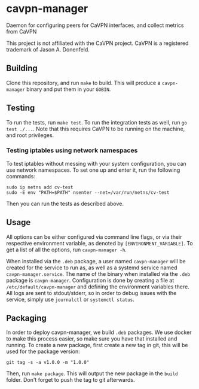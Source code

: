 # cavpn-manager

Daemon for configuring peers for CaVPN interfaces, and collect metrics from CaVPN

This project is not affiliated with the CaVPN project.
CaVPN is a registered trademark of Jason A. Donenfeld.

## Building

Clone this repository, and run `make` to build.
This will produce a `cavpn-manager` binary and put them in your `GOBIN`.

## Testing
To run the tests, run `make test`.
To run the integration tests as well, run `go test ./...`. Note that this requires CaVPN to be running on the machine, and root privileges.

### Testing iptables using network namespaces
To test iptables without messing with your system configuration, you can use network namespaces.
To set one up and enter it, run the following commands:

```
sudo ip netns add cv-test
sudo -E env "PATH=$PATH" nsenter --net=/var/run/netns/cv-test
```

Then you can run the tests as described above.

## Usage
All options can be either configured via command line flags, or via their respective environment variable, as denoted by `[ENVIRONMENT_VARIABLE]`.
To get a list of all the options, run `cavpn-manager -h`.

When installed via the `.deb` package, a user named `cavpn-manager` will be created for the service to run as, as well as a systemd service named `cavpn-manager.service`.
The name of the binary when installed via the `.deb` package is `cavpn-manager`.
Configuration is done by creating a file at `/etc/default/cavpn-manager` and defining the environment variables there.
All logs are sent to stdout/stderr, so in order to debug issues with the service, simply use `journalctl` or `systemctl status`.

## Packaging
In order to deploy cavpn-manager, we build `.deb` packages. We use docker to make this process easier, so make sure you have that installed and running.
To create a new package, first create a new tag in git, this will be used for the package version:
```
git tag -s -a v1.0.0 -m "1.0.0"
```
Then, run `make package`. This will output the new package in the `build` folder.
Don't forget to push the tag to git afterwards.
